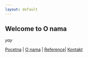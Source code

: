 ```yaml
---
layout: default
---
```


## Welcome to O nama

_yay_

[Pocetna](./index.md) | [O nama](./o-nama.md) | [Reference](#)| [Kontakt](./o-kontakt.md)
